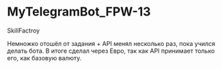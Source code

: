 # MyTelegramBot_FPW-13
 SkillFactroy

Немножко отошёл от задания + API менял несколько раз, пока учился делать бота. 
В итоге сделал через Евро, так как API принимает только его, как базовую валюту.
